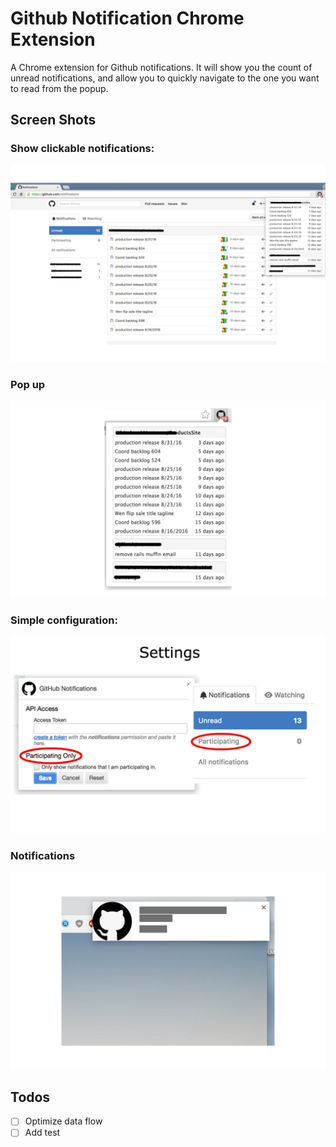 # Github Notification Chrome Extension

A Chrome extension for Github notifications. It will show you the count of unread notifications, and allow you to quickly navigate to the one you want to read from the popup.

## Screen Shots
### Show clickable notifications:
![fullscreen]

### Pop up
![popup]

### Simple configuration:
![setting]

### Notifications
![notification]

## Todos
- [ ] Optimize data flow
- [ ] Add test

[fullscreen]: screenshots/fullscreen-1.png
[popup]: screenshots/popup.png
[setting]: screenshots/setting.jpg
[notification]: screenshots/notification.png

